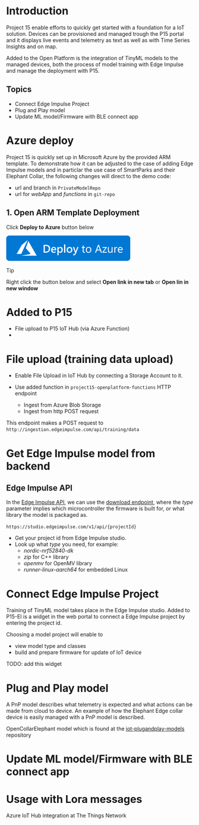 # Introduction

Project 15 enable efforts to quickly get started with a foundation for a IoT solution. Devices can be provisioned and managed trough the P15 portal and it displays live events and telemetry as text as well as with Time Series Insights and on map.  

Added to the Open Platform is the integration of TinyML models to the managed devices, both the process of model training with Edge Impulse and manage the deployment with P15.

## Topics

- Connect Edge Impulse Project
- Plug and Play model
- Update ML model/Firmware with BLE connect app

# Azure deploy

Project 15 is quickly set up in Microsoft Azure by the provided ARM template. To demonstrate how it can be adjusted to the case of adding Edge Impulse models and in particlar the use case of SmartParks and their Elephant Collar, the following changes will direct to the demo code:
- url and branch in `PrivateModelRepo`
- url for *webApp* and *functions* in `git-repo`

## 1. Open ARM Template Deployment

Click **Deploy to Azure** button below  

<a href="https://portal.azure.com/#create/Microsoft.Template/uri/https%3A%2F%2Fraw.githubusercontent.com%2FSaraOlsson%2Fproject15%2Fmaster%2FEdge-Impulse-Guide%2Fazuredeploy.json" target="_blank"><img src="deploy-to-azure.svg"/></a>

> [!TIP]  
> Right click the button below and select **Open link in new tab** or **Open lin in new window**

# Added to P15
- File upload to P15 IoT Hub (via Azure Function)
- 

# File upload (training data upload)
- Enable File Upload in IoT Hub by connecting a Storage Account to it. 
- Use added function in `project15-openplatform-functions` HTTP endpoint

    - Ingest from Azure Blob Storage
    - Ingest from http POST request

This endpoint makes a POST request to `http://ingestion.edgeimpulse.com/api/training/data`


# Get Edge Impulse model from backend

## Edge Impulse API

In the [Edge Impulse API](https://docs.edgeimpulse.com/reference#edge-impulse-api), we can use the [download endpoint](https://docs.edgeimpulse.com/reference#downloadbuild), where the *type* parameter implies which microcontroller the firmware is built for, or what library the model is packaged as. 

`https://studio.edgeimpulse.com/v1/api/{projectId}`

- Get your project id from Edge Impulse studio.
- Look up what *type* you need, for example: 
    - *nordic-nrf52840-dk*  
    - *zip* for C++ library  
    - *openmv* for OpenMV library 
    - *runner-linux-aarch64* for embedded Linux  

# Connect Edge Impulse Project

Training of TinyML model takes place in the Edge Impulse studio. Added to P15-EI is a widget in the web portal to connect a Edge Impulse project by entering the project id. 

Choosing a model project will enable to 
- view model type and classes
- build and prepare firmware for update of IoT device

TODO: add this widget

# Plug and Play model

A PnP model describes what telemetry is expected and what actions can be made from cloud to device. An example of how the Elephant Edge collar device is easily managed with a PnP model is described.

OpenCollarElephant model which is found at the [iot-plugandplay-models](https://github.com/SaraOlsson/iot-plugandplay-models/blob/main/dtmi/nordicsemi/OpenCollarElephant.json) repository

# Update ML model/Firmware with BLE connect app



# Usage with Lora messages

Azure IoT Hub integration at The Things Network

# 
